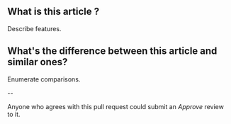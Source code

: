 ## What is this article ?

Describe features.

## What's the difference between this article and similar ones?

Enumerate comparisons.

--

Anyone who agrees with this pull request could submit an *Approve* review to it.
